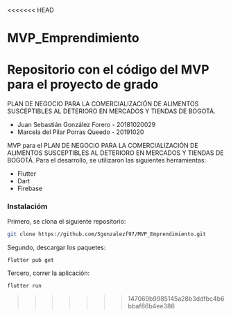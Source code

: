 <<<<<<< HEAD
# MVP_Emprendimiento
Repositorio con el código del MVP para el proyecto de grado
=======
PLAN DE NEGOCIO PARA LA COMERCIALIZACIÓN DE ALIMENTOS
SUSCEPTIBLES AL DETERIORO EN MERCADOS Y TIENDAS DE BOGOTÁ.

* Juan Sebastián González Forero - 20181020029
* Marcela del Pilar Porras Queedo - 20191020

MVP para el PLAN DE NEGOCIO PARA LA COMERCIALIZACIÓN DE ALIMENTOS
SUSCEPTIBLES AL DETERIORO EN MERCADOS Y TIENDAS DE BOGOTÁ. Para el desarrollo, se utilizaron las siguientes herramientas:

* Flutter
* Dart
* Firebase

### Instalacióm

Primero, se clona el siguiente repositorio:

```bash
git clone https://github.com/Sgonzalezf97/MVP_Emprendimiento.git
```

Segundo, descargar los paquetes: 

```
flutter pub get
```
Tercero, correr la aplicación:

```
flutter run
```
>>>>>>> 147069b9985145a28b3ddfbc4b6bbaf86b4ee386
